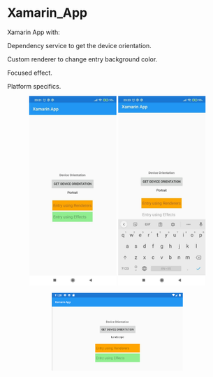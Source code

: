 # Xamarin_App
Xamarin App with:
  <p>Dependency service to get the device orientation.</p>
  <p>Custom renderer to change entry background color.</p>
  <P>Focused effect.</p>
  <p>Platform specifics.</p>

<p align="center">
 <img width="200" height:"200" src="App Screenshots/1.jpg" title="Captura 1"/>
 <img width="200" height:"200" src="App Screenshots/2.jpg" title="Captura 2"/> 
</p>

<p align="center">
 <img width="300" height:"300" src="App Screenshots/3.png" title="Captura 3"/>
</p>
